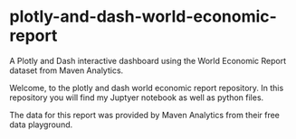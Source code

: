 # plotly-and-dash-world-economic-report
A Plotly and Dash interactive dashboard using the World Economic Report dataset from Maven Analytics.

Welcome, to the plotly and dash world economic report repository.
In this repository you will find my Juptyer notebook as well as python files.

The data for this report was provided by Maven Analytics from their free data playground.
